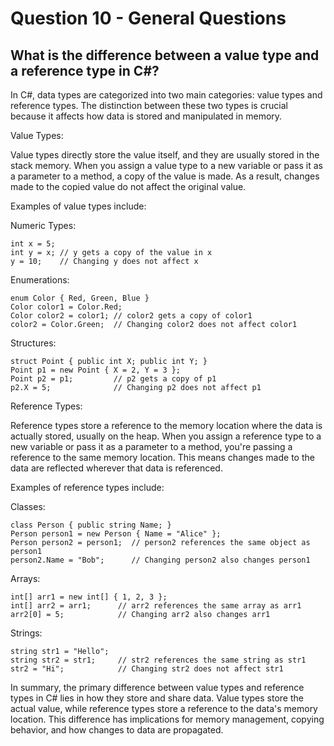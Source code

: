 # Question 10 - General Questions

## What is the difference between a value type and a reference type in C#?

In C#, data types are categorized into two main categories: value types and reference types. The distinction between these two types is crucial because it affects how data is stored and manipulated in memory.

Value Types:

Value types directly store the value itself, and they are usually stored in the stack memory. When you assign a value type to a new variable or pass it as a parameter to a method, a copy of the value is made. As a result, changes made to the copied value do not affect the original value.

Examples of value types include:

Numeric Types:
```
int x = 5;
int y = x; // y gets a copy of the value in x
y = 10;    // Changing y does not affect x

```
Enumerations:

```
enum Color { Red, Green, Blue }
Color color1 = Color.Red;
Color color2 = color1; // color2 gets a copy of color1
color2 = Color.Green;  // Changing color2 does not affect color1

```
Structures:

```
struct Point { public int X; public int Y; }
Point p1 = new Point { X = 2, Y = 3 };
Point p2 = p1;         // p2 gets a copy of p1
p2.X = 5;              // Changing p2 does not affect p1

```
Reference Types:

Reference types store a reference to the memory location where the data is actually stored, usually on the heap. When you assign a reference type to a new variable or pass it as a parameter to a method, you're passing a reference to the same memory location. This means changes made to the data are reflected wherever that data is referenced.

Examples of reference types include:

Classes:
```
class Person { public string Name; }
Person person1 = new Person { Name = "Alice" };
Person person2 = person1;  // person2 references the same object as person1
person2.Name = "Bob";      // Changing person2 also changes person1

```
Arrays:

```
int[] arr1 = new int[] { 1, 2, 3 };
int[] arr2 = arr1;      // arr2 references the same array as arr1
arr2[0] = 5;            // Changing arr2 also changes arr1

```
Strings:

```
string str1 = "Hello";
string str2 = str1;     // str2 references the same string as str1
str2 = "Hi";            // Changing str2 does not affect str1

```
In summary, the primary difference between value types and reference types in C# lies in how they store and share data. Value types store the actual value, while reference types store a reference to the data's memory location. This difference has implications for memory management, copying behavior, and how changes to data are propagated.